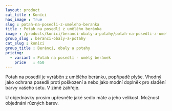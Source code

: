 ```yaml
---
layout: product
cat_title : Koníci
has_image : True
slug : potah-na-posedli-z-umeleho-beranka
title : Potah na posedlí z umělého beránka
image : /products/konici/beranci-obaly-a-potahy/potah-na-posedli-z-umeleho-beranka.jpg
group_slug : beranci-obaly-a-potahy
cat_slug : konici
group_title : Beránci, obaly a potahy
pricing:
  - variant : Potah na posedlí - umělý beránek
    price   : 450
---
```


Potah na posedlí je vyráběn z umělého beránku, popřípadě plyše.
Vhodný jako ochrana posedlí proti poškození a nebo jako modní doplněk pro sladění barvy vašeho setu.
V zimě zahřeje.

U objednávky prosím upřesněte jaké sedlo máte a jeho velikost.
Možnost objednání různých barev.

